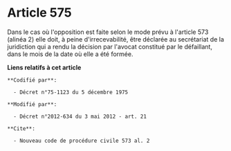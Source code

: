 # Article 575

Dans le cas où l'opposition est faite selon le mode prévu à l'article 573 (alinéa 2) elle doit, à peine d'irrecevabilité,
être déclarée au secrétariat de la juridiction qui a rendu la décision par l'avocat constitué par le défaillant, dans le mois
de la date où elle a été formée.

**Liens relatifs à cet article**

	**Codifié par**:

	  - Décret n°75-1123 du 5 décembre 1975

	**Modifié par**:

	  - Décret n°2012-634 du 3 mai 2012 - art. 21

	**Cite**:

	  - Nouveau code de procédure civile 573 al. 2
